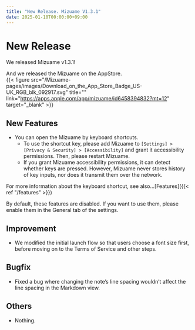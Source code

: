 ```yaml
---
title: "New Release. Mizuame V1.3.1"
date: 2025-01-10T00:00:00+09:00
---
```


# New Release
We released Mizuame v1.3.1!  

And we released the Mizuame on the AppStore.  
{{< figure src="/Mizuame-pages/images/Download_on_the_App_Store_Badge_US-UK_RGB_blk_092917.svg" title="" link="https://apps.apple.com/app/mizuame/id6458394832?mt=12" target="_blank" >}}

## New Features
- You can open the Mizuame by keyboard shortcuts.
  - To use the shortcut key, please add Mizuame to `[Settings] > [Privacy & Security] > [Accessibility]` and grant it accessibility permissions. Then, please restart Mizuame.
  - If you grant Mizuame accessibility permissions, it can detect whether keys are pressed. However, Mizuame never stores history of key inputs, nor does it transmit them over the network.

For more information about the keyboard shortcut, see also...[Features]({{< ref "/features" >}})

By default, these features are disabled. If you want to use them, please enable them in the General tab of the settings.

## Improvement
- We modified the initial launch flow so that users choose a font size first, before moving on to the Terms of Service and other steps.

## Bugfix
- Fixed a bug where changing the note’s line spacing wouldn’t affect the line spacing in the Markdown view.

## Others
- Nothing.
